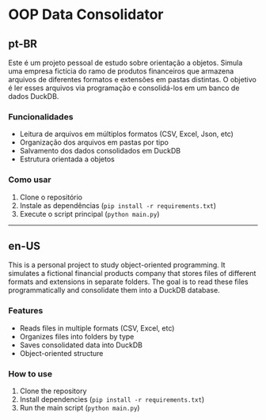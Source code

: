 # OOP Data Consolidator

## pt-BR

Este é um projeto pessoal de estudo sobre orientação a objetos. Simula uma empresa fictícia do ramo de produtos financeiros que armazena arquivos de diferentes formatos e extensões em pastas distintas. O objetivo é ler esses arquivos via programação e consolidá-los em um banco de dados DuckDB.

### Funcionalidades

- Leitura de arquivos em múltiplos formatos (CSV, Excel, Json, etc)
- Organização dos arquivos em pastas por tipo
- Salvamento dos dados consolidados em DuckDB
- Estrutura orientada a objetos

### Como usar

1. Clone o repositório
2. Instale as dependências (`pip install -r requirements.txt`)
3. Execute o script principal (`python main.py`)

---

## en-US

This is a personal project to study object-oriented programming. It simulates a fictional financial products company that stores files of different formats and extensions in separate folders. The goal is to read these files programmatically and consolidate them into a DuckDB database.

### Features

- Reads files in multiple formats (CSV, Excel, etc)
- Organizes files into folders by type
- Saves consolidated data into DuckDB
- Object-oriented structure

### How to use

1. Clone the repository
2. Install dependencies (`pip install -r requirements.txt`)
3. Run the main script (`python main.py`)


